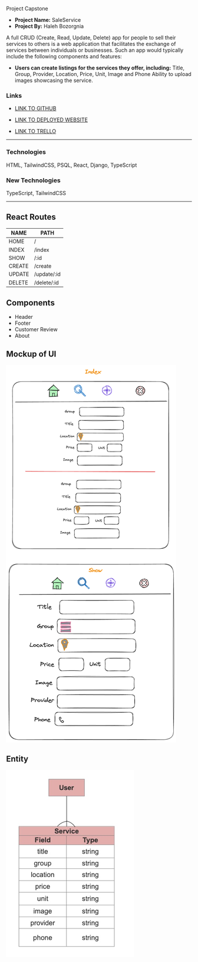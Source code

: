 Project Capstone 
- **Project Name:** SaleService
- **Project By:** Haleh Bozorgnia

A full CRUD (Create, Read, Update, Delete) app for people to sell their services to others is a web application that facilitates the exchange of services between individuals or businesses. Such an app would typically include the following components and features:


- **Users can create listings for the services they offer, including:**
Title, Group, Provider, Location, Price, Unit, Image and Phone 
Ability to upload images showcasing the service.


### Links
- [LINK TO GITHUB](https://github.com/Haleh-Bozorgnia/Capstone-Project-Frontend)

- [LINK TO DEPLOYED WEBSITE](https://deluxe-crostata-d701d0.netlify.app/)
- [LINK TO TRELLO](https://trello.com/invite/b/xWjZrqzw/ATTIb0826fcb35d19928f0b225fca45828da6AF1608C/saleservice)

---
### Technologies  
HTML, TailwindCSS, PSQL, React, Django, TypeScript

### New Technologies   
TypeScript, TailwindCSS

---
## React Routes

| NAME       | PATH               |
| ---------- | ------------------ |
| HOME       | /                  |
| INDEX      | /index             |
| SHOW       | /:id               |
| CREATE     | /create            |
| UPDATE     | /update/:id        |
| DELETE     | /delete/:id        |


## Components
- Header
- Footer
- Customer Review
- About



## Mockup of UI <br>
 <img src='./src/assets/SaleService.png' alt="ERD Entity"/> <br>

## Entity <br>
 <img src='./src/assets/erd.jpg' alt="ERD Entity"/> <br>